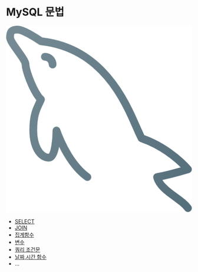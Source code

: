 MySQL 문법
===

<img src="../images/mysql.png"></img> <br>

- [SELECT](./MySQL_문법/SELECT.md)
- [JOIN](./MySQL_문법/JOIN.md)
- [집계함수](./MySQL_문법/집계함수.md)
- [변수](./MySQL_문법/변수.md)
- [쿼리 조건문](./MySQL_문법/쿼리_조건문.md)
- [날짜,시간 함수](./MySQL_문법/날짜,시간_함수.md)
- ...

